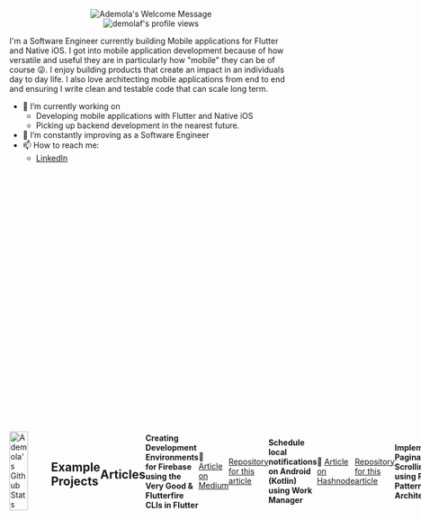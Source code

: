 <p align="center">
		<img alt="Ademola's Welcome Message"
			 src="https://readme-typing-svg.herokuapp.com?size=30&background=45E5FF00&center=true&vCenter=true&lines=%F0%9F%91%8B%F0%9F%8F%BC+Hey+there!">
  <br />
<img src="https://hits.dwyl.com/demolaf/demolaf.svg?style=flat-square&show=unique" alt="demolaf's profile views" />
</p>

I'm a Software Engineer currently building Mobile applications for Flutter and Native iOS. I got into mobile application development because of how versatile and useful they are in particularly how "mobile" they can be of course 😜. 
I enjoy building products that create an impact in an individuals day to day life.
I also love architecting mobile applications from end to end and ensuring I write clean and testable code that can scale long term.

* 🔭 I’m currently working on 
  - Developing mobile applications with Flutter and Native iOS
  - Picking up backend development in the nearest future.
* 🌱 I’m constantly improving as a Software Engineer
* 📫 How to reach me:
  * [LinkedIn](https://www.linkedin.com/in/ademolaf/)

<div style="display: flex; align-items: center;">
<img width="45%" src="https://github-readme-stats.vercel.app/api?username=demolaf&show_icons=true&count_private=true&hide_title=false&theme=dracula" alt="Ademola's Github Stats" />

## Example Projects

<table>
  <tbody>
  <tr>
  <th>
  Project
  </th>
  <th width="35%">
Links
</th>
</div>
		</td>
	</tr>
	  <tr>
	  <td>
		  <h3>Movies (iOS/UIKit)</h3>
		  <p>This project is aimed at implementing the VIPER architecture and reactive programming in an iOS application.</p>

##### Important Libraries Used:	
- Alamofire
- Realm
- RxSwift & RxCocoa

</p>
		  </p>
		  </td>
	  <td>
		  <div>
  <a href="https://github.com/demolaf/movies-uikit">
  <img src="https://github-readme-stats.vercel.app/api/pin/?username=demolaf&repo=movies-uikit&theme=dracula" alt="Todo Offline First Project Repo" />
  </a>
</div>
</div>
		</td>
	</tr>
	  <tr>
	  <td>
		  <h3>Todo Offline-first</h3>
		  <p>This project is aimed at understanding how the Notes app on iOS worked and how it is able to sync data across multiple devices (Bi-directional synchronization also known as Two-way synchronization)</p>

##### Important Libraries Used:	
- Bloc
- Realm
- Firebase

</p>
		  </p>
		  </td>
	  <td>
		  <div>
  <a href="https://github.com/demolaf/todo-offline-first">
  <img src="https://github-readme-stats.vercel.app/api/pin/?username=demolaf&repo=todo-offline-first&theme=dracula" alt="Todo Offline First Project Repo" />
  </a>
</div>
		  </td>
	  </tr>
  </tbody>
</table>


## Articles
#### Creating Development Environments for Firebase using the Very Good & Flutterfire CLIs in Flutter

  📃 <a href="https://medium.com/@demmss/creating-development-environments-for-firebase-using-the-very-good-flutterfire-clis-in-flutter-250eba52bd4d">Article on Medium</a>

[Repository for this article](https://github.com/demolaf/firebase-environments-setup)

#### Schedule local notifications on Android (Kotlin) using Work Manager

  📃 <a href="https://aob.hashnode.dev/schedule-local-notifications-on-android-kotlin-using-work-manager">Article on Hashnode</a>

[Repository for this article](https://github.com/demolaf/I-Notify-Kotlin)


#### Implementing Pagination/Infinite Scrolling in Flutter using Provider Pattern (Stacked Architecture)

  📃 <a href="https://aob.hashnode.dev/implementing-paginationinfinite-scrolling-in-flutter-using-provider-pattern-stacked-architecture">Article on Hashnode</a>

[Repository for this article](https://github.com/demolaf/flutter_list_pagination_stacked)
